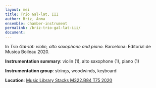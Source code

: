 ```yaml
---
layout: mei
title: Trio Gal-lat, III
author: Briz, Anna
ensemble: chamber-instrument 
permalink: /briz-trio-gal-lat-iii/
document: 
---
```


In *Trio Gal-lat: violin, alto saxophone and piano.* Barcelona: Editorial de Musica Boileau 2020.

**Instrumentation summary**: violin (1), alto saxophone (1), piano (1) 

**Instrumentation group**: strings, woodwinds, keyboard

**Location**: <a href="https://tufts.primo.exlibrisgroup.com/permalink/01TUN_INST/1kc9gia/alma991018457160103851" target="_blank">Music Library Stacks M322.B84 T75 2020</a>